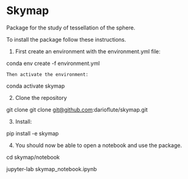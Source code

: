 # Skymap

Package for the study of tessellation of the sphere.

To install the package follow these instructions.

1. First create an environment with the environment.yml file:

conda env create -f environment.yml

    Then activate the environment:

conda activate skymap

2. Clone the repository

git clone git clone git@github.com:darioflute/skymap.git

3. Install:

pip install -e skymap

4. You should now be able to open a notebook and use the package.

cd skymap/notebook

jupyter-lab skymap_notebook.ipynb

